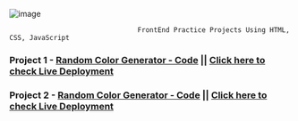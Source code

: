 ![image](https://github.com/SarthakChaudhary46/FrontEnd-Projects/assets/86872379/5a8734ff-1a73-49bd-a09b-4e89c638b682)

                                          
                                    FrontEnd Practice Projects Using HTML, CSS, JavaScript


### Project  1 - [Random Color Generator - Code](https://github.com/SarthakChaudhary46/FrontEnd-Projects/tree/main/Project-1)   || [ Click here to check Live Deployment](https://sarthakchaudhary46.github.io/FrontEnd-Projects/Project-1/)


### Project  2 - [Random Color Generator - Code](https://github.com/SarthakChaudhary46/FrontEnd-Projects/tree/main/Project-2)   || [ Click here to check Live Deployment](https://sarthakchaudhary46.github.io/FrontEnd-Projects/Project-2/)

